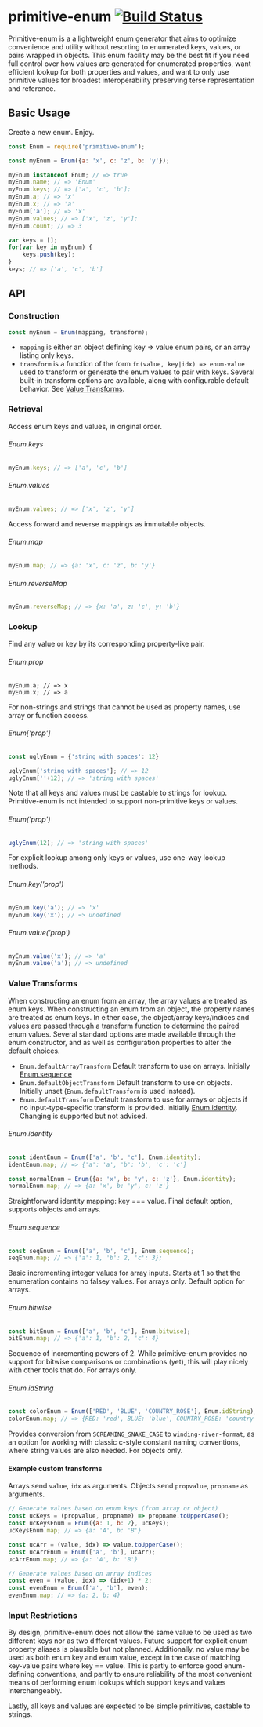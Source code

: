 
# primitive-enum [![Build Status](https://travis-ci.org/evan-king/node-primitive-enum.svg)](https://travis-ci.org/evan-king/node-primitive-enum)

Primitive-enum is a a lightweight enum generator that aims to optimize convenience
and utility without resorting to enumerated keys, values, or pairs wrapped in objects.
This enum facility may be the best fit if you need full control over how values are
generated for enumerated properties, want efficient lookup for both properties and
values, and want to only use primitive values for broadest interoperability preserving
terse representation and reference.

## Basic Usage

Create a new enum.  Enjoy.

```javascript
const Enum = require('primitive-enum');

const myEnum = Enum({a: 'x', c: 'z', b: 'y'});

myEnum instanceof Enum; // => true
myEnum.name; // => 'Enum'
myEnum.keys; // => ['a', 'c', 'b'];
myEnum.a; // => 'x'
myEnum.x; // => 'a'
myEnum['a']; // => 'x'
myEnum.values; // => ['x', 'z', 'y'];
myEnum.count; // => 3

var keys = [];
for(var key in myEnum) {
    keys.push(key);
}
keys; // => ['a', 'c', 'b']
```

## API

### Construction

```javascript
const myEnum = Enum(mapping, transform);
```

* `mapping` is either an object defining key => value enum pairs, or an array listing only keys.
* `transform` is a function of the form `fn(value, key|idx) => enum-value` used to transform or generate the enum values to pair with keys.  Several built-in transform options are available, along with configurable default behavior.  See [Value Transforms](#value-transforms).

### Retrieval

Access enum keys and values, in original order.

###### Enum.keys

```javascript
myEnum.keys; // => ['a', 'c', 'b']
```

###### Enum.values

```javascript
myEnum.values; // => ['x', 'z', 'y']
```

Access forward and reverse mappings as immutable objects.

###### Enum.map

```javascript
myEnum.map; // => {a: 'x', c: 'z', b: 'y'}
```

###### Enum.reverseMap

```javascript
myEnum.reverseMap; // => {x: 'a', z: 'c', y: 'b'}
```

### Lookup

Find any value or key by its corresponding property-like pair.

###### Enum.prop
```javascsript
myEnum.a; // => x
myEnum.x; // => a
```

For non-strings and strings that cannot be used as property names, use array or function access.

###### Enum['prop']
```javascript
const uglyEnum = {'string with spaces': 12}

uglyEnum['string with spaces']; // => 12
uglyEnum[''+12]; // => 'string with spaces'
```

Note that all keys and values must be castable to strings for lookup.
Primitive-enum is not intended to support non-primitive keys or values.

###### Enum('prop')
```javascript
uglyEnum(12); // => 'string with spaces'
```

For explicit lookup among only keys or values, use one-way lookup methods.

###### Enum.key('prop')
```javascript
myEnum.key('a'); // => 'x'
myEnum.key('x'); // => undefined
```

###### Enum.value('prop')
```javascript
myEnum.value('x'); // => 'a'
myEnum.value('a'); // => undefined
```

### Value Transforms

When constructing an enum from an array, the array values are treated as enum keys.
When constructing an enum from an object, the property names are treated as enum keys.
In either case, the object/array keys/indices and values are passed through a transform
function to determine the paired enum values.  Several standard options are made available
through the enum constructor, and as well as configuration properties to alter the
default choices.

* `Enum.defaultArrayTransform` Default transform to use on arrays.  Initially [Enum.sequence](#enumsequence)
* `Enum.defaultObjectTransform` Default transform to use on objects.  Initially unset (`Enum.defaultTransform` is used instead).
* `Enum.defaultTransform` Default transform to use for arrays or objects if no input-type-specific transform is provided.  Initially [Enum.identity](#enumidentity).  Changing is supported but not advised.

###### Enum.identity

```javascript
const identEnum = Enum(['a', 'b', 'c'], Enum.identity);
identEnum.map; // => {'a': 'a', 'b': 'b', 'c': 'c'}

const normalEnum = Enum({a: 'x', b: 'y', c: 'z'}, Enum.identity);
normalEnum.map; // => {a: 'x', b: 'y', c: 'z'}
```
Straightforward identity mapping: key === value.
Final default option, supports objects and arrays.

###### Enum.sequence

```javascript
const seqEnum = Enum(['a', 'b', 'c'], Enum.sequence);
seqEnum.map; // => {'a': 1, 'b': 2, 'c': 3};
```
Basic incrementing integer values for array inputs.  Starts at 1 so that
the enumeration contains no falsey values.  For arrays only.  Default
option for arrays.

###### Enum.bitwise

```javascript
const bitEnum = Enum(['a', 'b', 'c'], Enum.bitwise);
bitEnum.map; // => {'a': 1, 'b': 2, 'c': 4}
```
Sequence of incrementing powers of 2.  While primitive-enum provides
no support for bitwise comparisons or combinations (yet), this will
play nicely with other tools that do.  For arrays only.

###### Enum.idString

```javascript
const colorEnum = Enum(['RED', 'BLUE', 'COUNTRY_ROSE'], Enum.idString);
colorEnum.map; // => {RED: 'red', BLUE: 'blue', COUNTRY_ROSE: 'country-rose'}
```
Provides conversion from `SCREAMING_SNAKE_CASE` to `winding-river-format`, as
an option for working with classic c-style constant naming conventions, where
string values are also needed.  For objects only.

#### Example custom transforms

Arrays send `value`, `idx` as arguments.
Objects send `propvalue`, `propname` as arguments.

```javascript
// Generate values based on enum keys (from array or object)
const ucKeys = (propvalue, propname) => propname.toUpperCase();
const ucKeysEnum = Enum({a: 1, b: 2}, ucKeys);
ucKeysEnum.map; // => {a: 'A', b: 'B'}

const ucArr = (value, idx) => value.toUpperCase();
const ucArrEnum = Enum(['a', 'b'], ucArr);
ucArrEnum.map; // => {a: 'A', b: 'B'}

// Generate values based on array indices
const even = (value, idx) => (idx+1) * 2;
const evenEnum = Enum(['a', 'b'], even);
evenEnum.map; // => {a: 2, b: 4}
```

### Input Restrictions

By design, primitive-enum does not allow the same value to be used as two different keys
nor as two different values.  Future support for explicit enum property aliases is plausible
but not planned.  Additionally, no value may be used as both enum key and enum value, except
in the case of matching key-value pairs where key == value.  This is partly to enforce good
enum-defining conventions, and partly to ensure reliability of the most convenient means of
performing enum lookups which support keys and values interchangeably.

Lastly, all keys and values are expected to be simple primitives, castable to strings.
